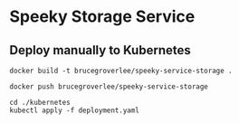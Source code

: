 # Speeky Storage Service

## Deploy manually to Kubernetes

```
docker build -t brucegroverlee/speeky-service-storage .
```

```
docker push brucegroverlee/speeky-service-storage
```

```
cd ./kubernetes
kubectl apply -f deployment.yaml
```
